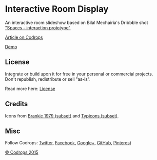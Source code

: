 # Interactive Room Display

An interactive room slideshow based on Bilal Mechairia's Dribbble shot ["Spaces - interaction prototype"](https://dribbble.com/shots/2275597-Spaces-interaction-prototype)

[Article on Codrops](http://tympanus.net/codrops/?p=25440)

[Demo](http://tympanus.net/Development/RoomDisplay/)

## License

Integrate or build upon it for free in your personal or commercial projects. Don't republish, redistribute or sell "as-is". 

Read more here: [License](http://tympanus.net/codrops/licensing/)

## Credits
Icons from [Brankic 1979 (subset)](http://brankic1979.com/icons/) and [Typicons (subset)](http://typicons.com/).

## Misc

Follow Codrops: [Twitter](http://www.twitter.com/codrops), [Facebook](http://www.facebook.com/pages/Codrops/159107397912), [Google+](https://plus.google.com/101095823814290637419), [GitHub](https://github.com/codrops), [Pinterest](http://www.pinterest.com/codrops/)

[© Codrops 2015](http://www.codrops.com)





